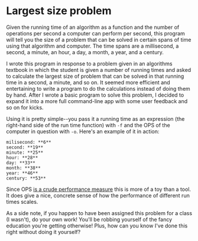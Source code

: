 # Largest size problem

Given the running time of an algorithm as a function and the number of operations per second a computer can perform per second, this program will tell you the size of a problem that can be solved in certain spans of time using that algorithm and computer. The time spans are a millisecond, a second, a minute, an hour, a day, a month, a year, and a century.

I wrote this program in response to a problem given in an algorithms textbook in which the student is given a number of running times and asked to calculate the largest size of problem that can be solved in that running time in a second, a minute, and so on. It seemed more efficient and entertaining to write a program to do the calculations instead of doing them by hand. After I wrote a basic program to solve this problem, I decided to expand it into a more full command-line app with some user feedback and so on for kicks.

Using it is pretty simple--you pass it a running time as an expression (the right-hand side of the run time function) with `-f` and the OPS of the computer in question with `-o`. Here's an example of it in action:

```$ ./larsip -f 2\*\*n -o 10\*\*6
milisecond: **6**
second: **19**
minute: **25**
hour: **28**
day: **33**
month: **38**
year: **46**
century: **53**
```

Since OPS [is a crude performance measure](http://en.wikipedia.org/wiki/Instructions_per_second) this is more of a toy than a tool. It does give a nice, concrete sense of how the performance of different run times scales.

As a side note, if you happen to have been assigned this problem for a class (I wasn't), do your own work! You'll be robbing yourself of the fancy education you're getting otherwise! Plus, how can you know I've done this right without doing it yourself?
